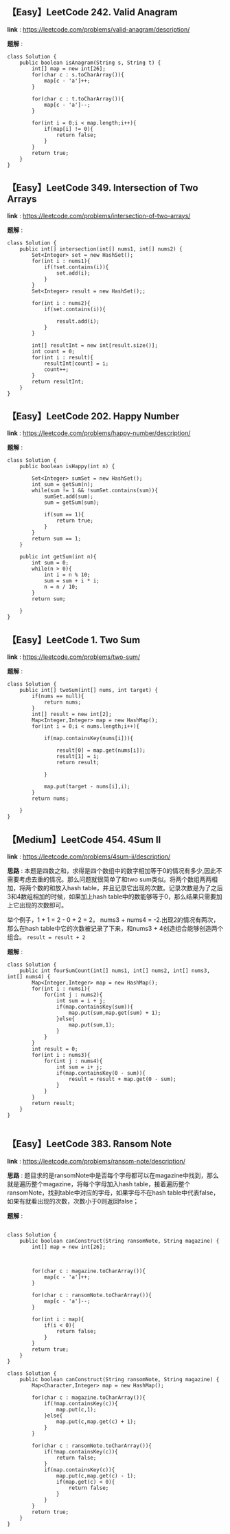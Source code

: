 ## 【Easy】LeetCode 242. Valid Anagram
**link** : https://leetcode.com/problems/valid-anagram/description/

**题解** : 

```
class Solution {
    public boolean isAnagram(String s, String t) {
        int[] map = new int[26];
        for(char c : s.toCharArray()){
            map[c - 'a']++;
        }

        for(char c : t.toCharArray()){
            map[c - 'a']--;
        }

        for(int i = 0;i < map.length;i++){
            if(map[i] != 0){
                return false;
            } 
        }
        return true;
    }
}
```

## 【Easy】LeetCode 349. Intersection of Two Arrays
**link** : https://leetcode.com/problems/intersection-of-two-arrays/

**题解** : 

```
class Solution {
    public int[] intersection(int[] nums1, int[] nums2) {
        Set<Integer> set = new HashSet();
        for(int i : nums1){
            if(!set.contains(i)){
                set.add(i);
            }
        }
        Set<Integer> result = new HashSet();;
    
        for(int i : nums2){
            if(set.contains(i)){
            
                result.add(i);
            }
        }

        int[] resultInt = new int[result.size()];
        int count = 0;
        for(int i : result){
            resultInt[count] = i;
            count++;
        } 
        return resultInt;
    }
}
```


## 【Easy】LeetCode 202. Happy Number

**link** : https://leetcode.com/problems/happy-number/description/

**题解** : 

```
class Solution {
    public boolean isHappy(int n) {
        
        Set<Integer> sumSet = new HashSet();
        int sum = getSum(n);
        while(sum != 1 && !sumSet.contains(sum)){
            sumSet.add(sum);
            sum = getSum(sum);
            
            if(sum == 1){
                return true;
            }
        }
        return sum == 1;
    }

    public int getSum(int n){
        int sum = 0;
        while(n > 0){
            int i = n % 10;
            sum = sum + i * i;
            n = n / 10;
        }
        return sum;

    }
}
```
## 【Easy】LeetCode 1. Two Sum

**link** : https://leetcode.com/problems/two-sum/

**题解** : 

```
class Solution {
    public int[] twoSum(int[] nums, int target) {
        if(nums == null){
            return nums;
        }
        int[] result = new int[2];
        Map<Integer,Integer> map = new HashMap();
        for(int i = 0;i < nums.length;i++){
            
            if(map.containsKey(nums[i])){
                
                result[0] = map.get(nums[i]);
                result[1] = i;
                return result;
                
            }
            
            map.put(target - nums[i],i);
        }
        return nums;
        
    }
}
```
## 【Medium】LeetCode 454. 4Sum II

**link** : https://leetcode.com/problems/4sum-ii/description/

**思路** : 本题是四数之和，求得是四个数组中的数字相加等于0的情况有多少,因此不需要考虑去重的情况。那么问题就很简单了和two sum类似。将两个数组两两相加，将两个数的和放入hash table，并且记录它出现的次数。记录次数是为了之后3和4数组相加的时候，如果加上hash table中的数能够等于0，那么结果只需要加上它出现的次数即可。

举个例子，1 + 1 = 2 - 0 + 2 = 2， nums3 + nums4 = -2.出现2的情况有两次，那么在hash table中它的次数被记录了下来，和nums3 + 4创造组合能够创造两个组合。 `result = result + 2`

**题解** :
```
class Solution {
    public int fourSumCount(int[] nums1, int[] nums2, int[] nums3, int[] nums4) {
        Map<Integer,Integer> map = new HashMap();
        for(int i : nums1){
            for(int j : nums2){
                int sum = i + j;
                if(map.containsKey(sum)){
                    map.put(sum,map.get(sum) + 1);
                }else{
                    map.put(sum,1);
                }
            }
        }
        int result = 0;
        for(int i : nums3){
            for(int j : nums4){
                int sum = i+ j;
                if(map.containsKey(0 - sum)){
                    result = result + map.get(0 - sum);
                }
            }
        }
        return result;
    } 
}


```
## 【Easy】LeetCode 383. Ransom Note

**link** : https://leetcode.com/problems/ransom-note/description/

**思路** : 题目求的是ransomNote中是否每个字母都可以在magazine中找到，那么就是遍历整个magazine，将每个字母加入hash table，接着遍历整个ransomNote，找到table中对应的字母，如果字母不在hash table中代表false，如果有就看出现的次数，次数小于0则返回false；

**题解** :

```

class Solution {
    public boolean canConstruct(String ransomNote, String magazine) {
        int[] map = new int[26];

        

        for(char c : magazine.toCharArray()){
            map[c - 'a']++;
        }

        for(char c : ransomNote.toCharArray()){
            map[c - 'a']--;
        }

        for(int i : map){
            if(i < 0){
                return false;
            }
        }
        return true;
    }
}
```

```
class Solution {
    public boolean canConstruct(String ransomNote, String magazine) {
        Map<Character,Integer> map = new HashMap();

        for(char c : magazine.toCharArray()){
            if(!map.containsKey(c)){
                map.put(c,1);
            }else{
                map.put(c,map.get(c) + 1);
            }
        }

        for(char c : ransomNote.toCharArray()){
            if(!map.containsKey(c)){
                return false;
            }
            if(map.containsKey(c)){
                map.put(c,map.get(c) - 1);
                if(map.get(c) < 0){
                    return false;
                }
            }
        }
        return true;
    }
}
```
